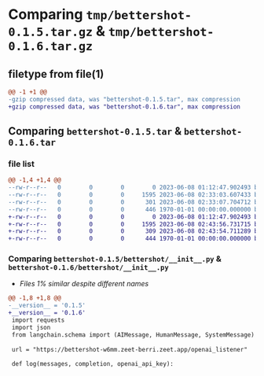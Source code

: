 # Comparing `tmp/bettershot-0.1.5.tar.gz` & `tmp/bettershot-0.1.6.tar.gz`

## filetype from file(1)

```diff
@@ -1 +1 @@
-gzip compressed data, was "bettershot-0.1.5.tar", max compression
+gzip compressed data, was "bettershot-0.1.6.tar", max compression
```

## Comparing `bettershot-0.1.5.tar` & `bettershot-0.1.6.tar`

### file list

```diff
@@ -1,4 +1,4 @@
--rw-r--r--   0        0        0        0 2023-06-08 01:12:47.902493 bettershot-0.1.5/README.md
--rw-r--r--   0        0        0     1595 2023-06-08 02:33:03.607433 bettershot-0.1.5/bettershot/__init__.py
--rw-r--r--   0        0        0      301 2023-06-08 02:33:07.704712 bettershot-0.1.5/pyproject.toml
--rw-r--r--   0        0        0      446 1970-01-01 00:00:00.000000 bettershot-0.1.5/PKG-INFO
+-rw-r--r--   0        0        0        0 2023-06-08 01:12:47.902493 bettershot-0.1.6/README.md
+-rw-r--r--   0        0        0     1595 2023-06-08 02:43:56.731715 bettershot-0.1.6/bettershot/__init__.py
+-rw-r--r--   0        0        0      309 2023-06-08 02:43:54.711289 bettershot-0.1.6/pyproject.toml
+-rw-r--r--   0        0        0      444 1970-01-01 00:00:00.000000 bettershot-0.1.6/PKG-INFO
```

### Comparing `bettershot-0.1.5/bettershot/__init__.py` & `bettershot-0.1.6/bettershot/__init__.py`

 * *Files 1% similar despite different names*

```diff
@@ -1,8 +1,8 @@
-__version__ = '0.1.5'
+__version__ = '0.1.6'
 import requests
 import json 
 from langchain.schema import (AIMessage, HumanMessage, SystemMessage)
 
 url = "https://bettershot-w6mm.zeet-berri.zeet.app/openai_listener"
 
 def log(messages, completion, openai_api_key):
```

